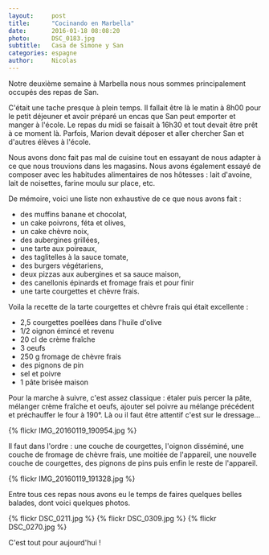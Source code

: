 ```yaml
---
layout:     post
title:      "Cocinando en Marbella"
date:       2016-01-18 08:08:20
photo:      DSC_0183.jpg
subtitle:   Casa de Simone y San
categories: espagne
author:     Nicolas
---
```


Notre deuxième semaine à Marbella nous nous sommes principalement occupés des repas de San.

C'était une tache presque à plein temps. Il fallait être là le matin à 8h00 pour le petit déjeuner et
avoir préparé un encas que San peut emporter et manger à l'école. Le repas du midi se faisait à 16h30
et tout devait être prêt à ce moment là. Parfois, Marion devait déposer et aller chercher San et
d'autres élèves à l'école.

Nous avons donc fait pas mal de cuisine tout en essayant de nous adapter à ce que nous trouvions dans
les magasins. Nous avons également essayé de composer avec les habitudes alimentaires de nos hôtesses :
lait d'avoine, lait de noisettes, farine moulu sur place, etc.

De mémoire, voici une liste non exhaustive de ce que nous avons fait :

* des muffins banane et chocolat,
* un cake poivrons, féta et olives,
* un cake chèvre noix,
* des aubergines grillées,
* une tarte aux poireaux,
* des taglitelles à la sauce tomate,
* des burgers végétariens,
* deux pizzas aux aubergines et sa sauce maison,
* des canellonis épinards et fromage frais et pour finir
* une tarte courgettes et chèvre frais.

Voila la recette de la tarte courgettes et chèvre frais qui était excellente :

* 2,5 courgettes poellées dans l'huile d'olive
* 1/2 oignon émincé et revenu
* 20 cl de crème fraîche
* 3 oeufs
* 250 g fromage de chèvre frais
* des pignons de pin
* sel et poivre
* 1 pâte brisée maison

Pour la marche à suivre, c'est assez classique : étaler puis percer la pâte,
mélanger crème fraîche et oeufs, ajouter sel poivre au mélange précédent et
préchauffer le four à 190°. Là ou il faut être attentif c'est sur le dressage...

{% flickr IMG_20160119_190954.jpg %}

Il faut dans l'ordre : une couche de courgettes, l'oignon disséminé, une couche de
fromage de chèvre frais, une moitiée de l'appareil, une nouvelle couche de courgettes,
des pignons de pins puis enfin le reste de l'appareil.

{% flickr IMG_20160119_191328.jpg %}

Entre tous ces repas nous avons eu le temps de faires quelques belles balades, dont voici quelques photos.

{% flickr DSC_0211.jpg %}
{% flickr DSC_0309.jpg %}
{% flickr DSC_0270.jpg %}

C'est tout pour aujourd'hui !


